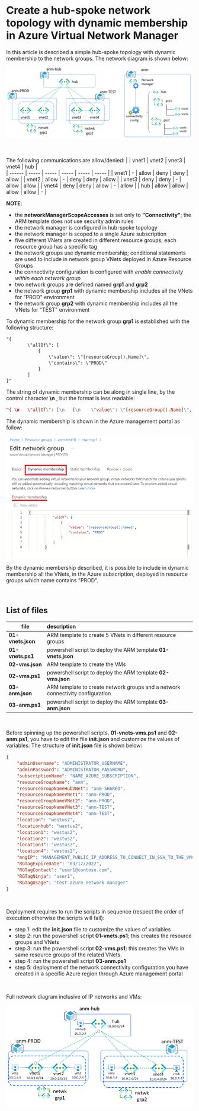 <properties
pageTitle= 'Create a hub-spoke network topology with dynamic membership in Azure Virtual Network Manager'
description= "Create a hub-spoke network topology with dynamic membership in Azure Virtual Network Manager"
documentationcenter: na
services="Azure Virtual Network Manager"
documentationCenter="na"
authors="fabferri"
manager=""
editor=""/>

<tags
   ms.service="configuration-Example-Azure"
   ms.devlang="na"
   ms.topic="article"
   ms.tgt_pltfrm="azure"
   ms.workload="na"
   ms.date="02/17/2022"
   ms.author="fabferri" />

# Create a hub-spoke network topology with dynamic membership in Azure Virtual Network Manager
In this article is described a simple hub-spoke topology with dynamic membership to the network groups. The network diagram is shown below:

[![1]][1]

<br>

The following communications are allow/denied:
|        | vnet1 | vnet2 | vnet3 | vnet4 | hub   |    
| ------ | ----- | ----- | ----- | ----- | ----- |
| vnet1  |   -   | allow | deny  | deny  | allow |
| vnet2  | allow |  -    | deny  | deny  | allow |
| vnet3  | deny  | deny  |   -   | allow | allow |
| vnet4  | deny  | deny  | allow |   -   | allow |
| hub    | allow | allow | allow | allow |   -   |


**NOTE**: 
- the **networkManagerScopeAccesses** is set only to **"Connectivity"**; the ARM template does not use security admin rules
- the network manager is configured in hub-spoke topology
- the network manager is scoped to a single Azure subscription
- five different VNets are created in different resource groups; each resource group has a specific tag 
- the network groups use dynamic membership; conditional statements are used to include in network group VNets deployed in Azure Resource Groups
- the connectivity configuration is configured with _enable connectivity within each network group_
- two network groups are defined named **grp1** and **grp2**
- the network group **grp1** with dynamic membership includes all the VNets for "PROD" environment
- the network group **grp2** with dynamic membership includes all the VNets for "TEST" environment

To dynamic membership for the network group **grp1** is established with the following structure:  
```console
"{ 
        \"allOf\": [
            {
                \"value\": \"[resourceGroup().Name]\", 
                \"contains\": \"PROD\" 
            }
        ]
}"
```

The string of dynamic membership can be along in single line, by the control character <b>\n</b> , but the format is less readable:

```json
"{ \n   \"allOf\": [\n   {\n    \"value\": \"[resourceGroup().Name]\", \n   \"contains\": \"PROD\" \n   }\n   ]\n  }"
```

The dynamic membership is shown in the Azure management portal as follow:

[![2]][2]

By the dynamic membership described, it is possible to include in dynamic membership all the VNets, in the Azure subscription, deployed in resource groups which name contains "PROD".

<br>

## <a name="List of files"></a> List of files 

| file                    | description                                                        |       
| ----------------------- |:------------------------------------------------------------------ |
| **01-vnets.json**       | ARM template to create 5 VNets in different resource groups        |
| **01-vnets.ps1**        | powershell script to deploy the ARM template **01-vnets.json**     |
| **02-vms.json**         | ARM template to create the VMs                                     |
| **02-vms.ps1**          | powershell script to deploy the ARM template **02-vms.json**       |
| **03-anm.json**         | ARM template to create network groups and a network connectivity configuration |
| **03-anm.ps1**          | powershell script to deploy the ARM template **03-anm.json**       |

<br>

Before spinning up the powershell scripts, **01-vnets-vms.ps1** and **02-anm.ps1**, you have to edit the file **init.json** and customize the values of variables:
The structure of **init.json** file is shown below:
```json
{
    "adminUsername": "ADMINISTRATOR_USERNAME",
    "adminPassword": "ADMINISTRATOR_PASSWORD",
    "subscriptionName": "NAME_AZURE_SUBSCRIPTION",
    "resourceGroupName": "anm",
    "resourceGroupNameHubVNet": "anm-SHARED",
    "resourceGroupNameVNet1": "anm-PROD",
    "resourceGroupNameVNet2": "anm-PROD",
    "resourceGroupNameVNet3": "anm-TEST",
    "resourceGroupNameVNet4": "anm-TEST",
    "location": "westus2",
    "locationhub": "westus2",
    "location1": "westus2",
    "location2": "westus2",
    "location3": "westus2",
    "location4": "westus2",
    "mngIP": "MANAGEMENT_PUBLIC_IP_ADDRESS_TO_CONNECT_IN_SSH_TO_THE_VMs",
    "RGTagExpireDate": "03/17/2022",
    "RGTagContact": "user1@contoso.com",
    "RGTagNinja": "user1",
    "RGTagUsage": "test azure network manager"
}
```
<br>

Deployment requires to run the scripts in sequence (respect the order of execution otherwise the scripts will fail):
- step 1: edit the **init.json** file to customize the values of variables  
- step 2: run the powershell script **01-vnets.ps1**; this creates the resource groups and VNets 
- step 3: run the powershell script **02-vms.ps1**; this creates the VMs in same resource groups of the related VNets.
- step 4: run the powershell script **03-anm.ps1** 
- step 5: deployment of the network connectivity configuration you have created in a specific Azure region through Azure management portal

<br>

Full network diagram inclusive of IP networks and VMs:

[![3]][3]


<!--Image References-->

[1]: ./media/network-diagram1.png "network diagram"
[2]: ./media/network-diagram2.png "network diagram"
[3]: ./media/network-diagram3.png "network diagram with IP networks"

<!--Link References-->

